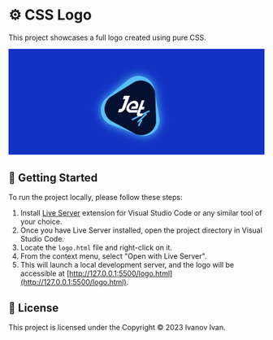 # ⚙️ CSS Logo

This project showcases a full logo created using pure CSS.

![Logo](./logo.png)

## 🚀 Getting Started

To run the project locally, please follow these steps:

1. Install [Live Server](https://marketplace.visualstudio.com/items?itemName=ritwickdey.LiveServer) extension for Visual Studio Code or any similar tool of your choice.
2. Once you have Live Server installed, open the project directory in Visual Studio Code.
3. Locate the `logo.html` file and right-click on it.
4. From the context menu, select "Open with Live Server".
5. This will launch a local development server, and the logo will be accessible at [http://127.0.0.1:5500/logo.html](http://127.0.0.1:5500/logo.html).

## 📝 License

This project is licensed under the Copyright © 2023 Ivanov Ivan.
